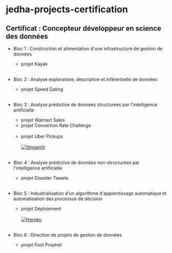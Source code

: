 # jedha-projects-certification

## Certificat : Concepteur développeur en science des données

- Bloc 1 : Construction et alimentation d'une infrastructure de gestion de données
    * projet Kayak<br></br>

- Bloc 2 : Analyse exploratoire, descriptive et inférentielle de données
    * projet Speed Dating<br></br>

- Bloc 3 : Analyse prédictive de données structurées par l'intelligence artificielle
    * projet Walmart Sales
    * projet Convertion Rate Challenge<br></br>
    * projet Uber Pickups<br></br>
    [![Streamlit](https://upload.wikimedia.org/wikipedia/commons/thumb/7/77/Streamlit-logo-primary-colormark-darktext.png/140px-Streamlit-logo-primary-colormark-darktext.png)](https://share.streamlit.io/juleswt/jedha-projects-certification/main/bloc-3/uber-pickups/app.py)<br></br>

- Bloc 4 : Analyse prédictive de données non-structurées par l'intelligence artificielle
    * projet Disaster Tweets<br></br>

- Bloc 5 : Industrialisation d'un algorithme d'apprentissage automatique et automatisation des processus de décision
    * projet Déploiement<br></br>
    [![Heroku](https://upload.wikimedia.org/wikipedia/commons/thumb/e/ec/Heroku_logo.svg/120px-Heroku_logo.svg.png)](https://deployment-jwa.herokuapp.com/)<br></br>

- Bloc 6 : Direction de projets de gestion de données
    * projet Foot Prophet